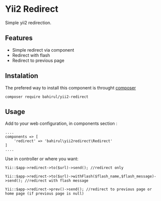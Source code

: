 Yii2 Redirect
=======

Simple yii2 redirection.

Features
-------

- Simple redirect via component
- Redirect with flash
- Redirect to previous page

Instalation
-------

The prefered way to install this component is throught [composer](https://getcomposer.org/download)

    composer require bahirul/yii2-redirect
    

Usage
-------

Add to your web configuration, in components section :

    ....
    components => [
        'redirect' => 'bahirul\yii2redirect\Redirect'
    ]
    ....
    

Use in controller or where you want:

    Yii::$app->redirect->to($url)->send(); //redirect only
    
    Yii::$app->redirect->to($url)->withFlash($flash_name,$flash_message)->send(); //redirect with flash message

    Yii::$app->redirect->prev()->send(); //redirect to previous page or home page (if previous page is null)

